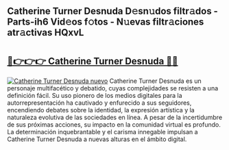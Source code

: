 ## Catherine Turner Desnuda D𝚎sn𝚞dos filtr𝚊dos - Parts-ih6 Vid𝚎os f𝚘tos - N𝚞evas filtr𝚊ciones atr𝚊ctivas HQxvL

# <h2><a href="http://mb0i2w.tromn.icu/?c=Catherine+Turner+Desnuda">🔗👉👉👉 Catherine Turner Desnuda 🔗🔗</a></h2>

[![Catherine Turner Desnuda nuevo](https://i.imgur.com/pEAQMta.gif)](http://mb0i2w.tromn.icu/?c=Catherine+Turner+Desnuda)
Catherine Turner Desnuda es un personaje multifacético y debatido, cuyas complejidades se resisten a una definición fácil.  Su uso pionero de los medios digitales para la autorrepresentación ha cautivado y enfurecido a sus seguidores, encendiendo debates sobre la identidad, la expresión artística y la naturaleza evolutiva de las sociedades en línea. A pesar de la incertidumbre de sus próximas acciones, su impacto en la comunidad virtual es profundo. La determinación inquebrantable y el carisma innegable impulsan a Catherine Turner Desnuda a nuevas alturas en el ámbito digital.
